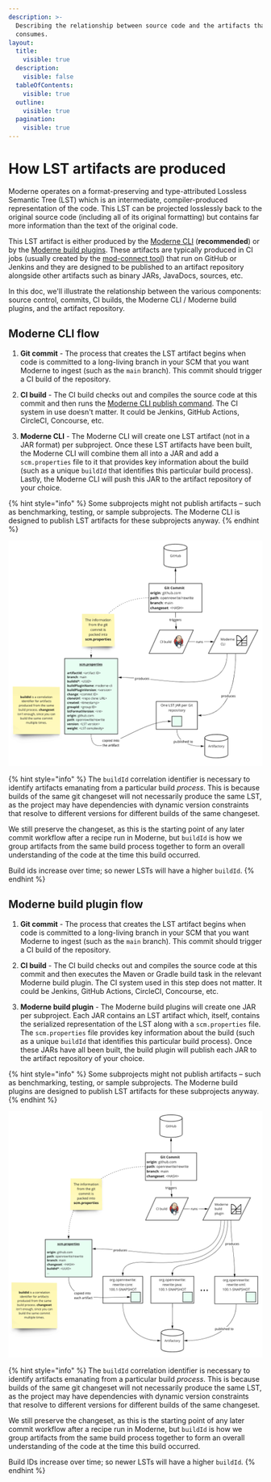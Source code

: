 ```yaml
---
description: >-
  Describing the relationship between source code and the artifacts that Moderne
  consumes.
layout:
  title:
    visible: true
  description:
    visible: false
  tableOfContents:
    visible: true
  outline:
    visible: true
  pagination:
    visible: true
---
```


# How LST artifacts are produced

Moderne operates on a format-preserving and type-attributed Lossless Semantic Tree (LST) which is an intermediate, compiler-produced representation of the code. This LST can be projected losslessly back to the original source code (including all of its original formatting) but contains far more information than the text of the original code.

This LST artifact is either produced by the [Moderne CLI](/cli/cli-intro.md) (**recommended**) or by the [Moderne build plugins](/how-to/integrating-private-code.md#mavengradle-plugins). These artifacts are typically produced in CI jobs (usually created by the [mod-connect tool](https://github.com/moderneinc/mod-connect)) that run on GitHub or Jenkins and they are designed to be published to an artifact repository alongside other artifacts such as binary JARs, JavaDocs, sources, etc.

In this doc, we'll illustrate the relationship between the various components: source control, commits, CI builds, the Moderne CLI / Moderne build plugins, and the artifact repository.

## Moderne CLI flow

1. **Git commit** - The process that creates the LST artifact begins when code is committed to a long-living branch in your SCM that you want Moderne to ingest (such as the `main` branch). This commit should trigger a CI build of the repository.

2. **CI build** - The CI build checks out and compiles the source code at this commit and then runs the [Moderne CLI publish command](/cli/cli-intro.md#publish). The CI system in use doesn't matter. It could be Jenkins, GitHub Actions, CircleCI, Concourse, etc.

3. **Moderne CLI** - The Moderne CLI will create one LST artifact (not in a JAR format) per subproject. Once these LST artifacts have been built, the Moderne CLI will combine them all into a JAR and add a `scm.properties` file to it that provides key information about the build (such as a unique `buildId` that identifies this particular build process). Lastly, the Moderne CLI will push this JAR to the artifact repository of your choice.

{% hint style="info" %}
Some subprojects might not publish artifacts – such as benchmarking, testing, or sample subprojects. The Moderne CLI is designed to publish LST artifacts for these subprojects anyway.
{% endhint %}

![The flow of data from source control to LST artifacts in Artifactory](/.gitbook/assets/cli-lst-flow.png)

{% hint style="info" %}
The `buildId` correlation identifier is necessary to identify artifacts emanating from a particular build _process_. This is because builds of the same git changeset will not necessarily produce the same LST, as the project may have dependencies with dynamic version constraints that resolve to different versions for different builds of the same changeset. 

We still preserve the changeset, as this is the starting point of any later commit workflow after a recipe run in Moderne, but `buildId` is how we group artifacts from the same build process together to form an overall understanding of the code at the time this build occurred.

Build ids increase over time; so newer LSTs will have a higher `buildId`.
{% endhint %}

## Moderne build plugin flow

1. **Git commit** - The process that creates the LST artifact begins when code is committed to a long-living branch in your SCM that you want Moderne to ingest (such as the `main` branch). This commit should trigger a CI build of the repository.

2. **CI build** - The CI build checks out and compiles the source code at this commit and then executes the Maven or Gradle build task in the relevant Moderne build plugin. The CI system used in this step does not matter. It could be Jenkins, GitHub Actions, CircleCI, Concourse, etc.

3. **Moderne build plugin** - The Moderne build plugins will create one JAR per subproject. Each JAR contains an LST artifact which, itself, contains the serialized representation of the LST along with a `scm.properties` file. The `scm.properties` file provides key information about the build (such as a unique `buildId` that identifies this particular build process). Once these JARs have all been built, the build plugin will publish each JAR to the artifact repository of your choice. 

{% hint style="info" %}
Some subprojects might not publish artifacts – such as benchmarking, testing, or sample subprojects. The Moderne build plugins are designed to publish LST artifacts for these subprojects anyway.
{% endhint %}

![The flow of data from source control to LST artifacts in Artifactory](/.gitbook/assets/plugin-lst-flow.png)

{% hint style="info" %}
The `buildId` correlation identifier is necessary to identify artifacts emanating from a particular build _process_. This is because builds of the same git changeset will not necessarily produce the same LST, as the project may have dependencies with dynamic version constraints that resolve to different versions for different builds of the same changeset. 

We still preserve the changeset, as this is the starting point of any later commit workflow after a recipe run in Moderne, but `buildId` is how we group artifacts from the same build process together to form an overall understanding of the code at the time this build occurred.

Build IDs increase over time; so newer LSTs will have a higher `buildId`.
{% endhint %}
